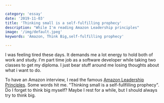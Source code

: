 ```yaml
---

category: 'essay'
date: '2019-11-03'
title: 'Thinking small is a self-fulfilling prophecy'
description: "While I'm reading Amazon Leadership principles"
image: '/img/default.jpeg'
keywords: 'Amazon, Think Big,self-fulfilling prophecy'

---
```


I was feeling tired these days. It demands me a lot energy to hold both of work and study. I'm part time job as a software developer while taking two classes to get my diploma. I just bear stuff around me losing thoughts about what i want to do.

To have an Amazon interview, I read the famous [Amazon Leadership Principles](https://www.amazon.jobs/en/principles). Some words hit me. "Thinking small is a self-fullfilling prophecy". Do I forget to think big myself? Maybe I rest for a while, but I should always try to think big.

